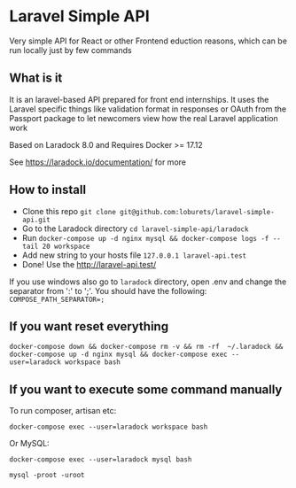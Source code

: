 # Laravel Simple API
Very simple API for React or other Frontend eduction reasons, which can be run locally just by few commands

## What is it

It is an laravel-based API prepared for front end internships. It uses the Laravel specific things like validation format in responses or OAuth from the Passport package to let newcomers view how the real Laravel application work

Based on Laradock 8.0 and Requires Docker >= 17.12

See https://laradock.io/documentation/ for more

## How to install

- Clone this repo `git clone git@github.com:loburets/laravel-simple-api.git`
- Go to the Laradock directory `cd laravel-simple-api/laradock`
- Run `docker-compose up -d nginx mysql && docker-compose logs -f --tail 20 workspace`
- Add new string to your hosts file `127.0.0.1 laravel-api.test`
- Done! Use the http://laravel-api.test/

If you use windows also go to `laradock` directory, open .env and change the separator from ':' to ';'. You should have the following: `COMPOSE_PATH_SEPARATOR=;`

## If you want reset everything

`docker-compose down && docker-compose rm -v && rm -rf  ~/.laradock && docker-compose up -d nginx mysql && docker-compose exec --user=laradock workspace bash`

## If you want to execute some command manually

To run composer, artisan etc:

`docker-compose exec --user=laradock workspace bash`

Or MySQL:

`docker-compose exec --user=laradock mysql bash`

`mysql -proot -uroot`